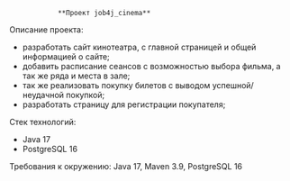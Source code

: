                 **Проект job4j_cinema**

 Описание проекта:
- разработать сайт кинотеатра, с главной страницей и общей информацией о сайте;
- добавить расписание сеансов с возможностью выбора фильма, а так же ряда и места в зале;
- так же реализовать покупку билетов с выводом успешной/неудачной покупкой;
- разработать страницу для регистрации покупателя;

 Стек технологий:
- Java 17
- PostgreSQL 16

 Требования к окружению:
 Java 17, Maven 3.9, PostgreSQL 16

 
